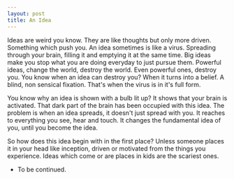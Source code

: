 ```yaml
---
layout: post
title: An Idea
---
```


Ideas are weird you know. They are like thoughts but only more driven. Something which push you. An idea sometimes is like a virus. Spreading through your brain, filling it and emptying it at the same time. Big ideas make you stop what you are doing everyday to just pursue them. Powerful ideas, change the world, destroy the world. Even powerful ones, destroy you. You know when an idea can destroy you? When it turns into a belief. A blind, non sensical fixation. That's when the virus is in it's full form.

You know why an idea is shown with a bulb lit up? It shows that your brain is activated. That dark part of the brain has been occupied with this idea. The problem is when an idea spreads, it doesn't just spread with you. It reaches to everything you see, hear and touch. It changes the fundamental idea of you, until you become the idea.

So how does this idea begin with in the first place? Unless someone places it in your head like inception, driven or motivated from the things you experience. Ideas which come or are places in kids are the scariest ones.

- To be continued.
